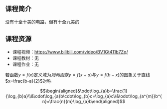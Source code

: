## 课程简介

没有十全十美的电路，但有十全九美的

## 课程资源

- 课程视频：<https://www.bilibili.com/video/BV1Gt411b7Zq/>
- 课程教材：无
- 课程作业：无


若函数$y=f(x)$定义域为$则两函数y=f(x+a)$与$y=f(b-x)$的图象关于直线$x=\frac{b-a}{2}$对称

$$\begin{aligned}&\odot\log_{a}b=\frac{1}{\log_{b}a}\\&\odot\log_{a}b\cdot\log_{b}c=\log_{a}c\\&\odot\log_{a^{m}}b^{n}=\frac{n}{m}\log_{a}b\end{aligned}$$